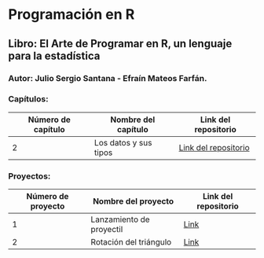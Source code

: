 # Programación en R

## Libro: El Arte de Programar en R, un lenguaje para la estadística

### Autor: Julio Sergio Santana - Efraín Mateos Farfán.

### Capítulos:

| Número de capítulo | Nombre del capítulo | Link del repositorio |
| ------------------ | ------------------- | -------------------- |
| 2 | Los datos y sus tipos | [Link del repositorio](https://github.com/jairomqcode/ProgramacionR/blob/main/Cap%C3%ADtulo2.md) |

### Proyectos:

| Número de proyecto | Nombre del proyecto | Link del repositorio |
| ------------------ | ------------------- | -------------------- |
| 1 | Lanzamiento de proyectil | [Link](https://github.com/jairomqcode/ProgramacionR/blob/b2f86615bfcc47d956d9511773945f69b94d17ec/proyecto1.md) |
| 2 | Rotación del triángulo | [Link](https://github.com/jairomqcode/ProgramacionR/blob/9c817ca5835178010f10de3037d04981f152a638/proyecto2.md) |
